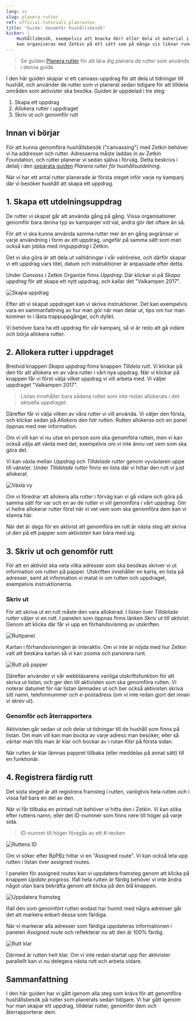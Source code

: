 ```yaml
---
lang: sv
slug: planera-rutter
ref: official.tutorials.planroutes
title: "Guide: Genomför hushållsbesök"
kicker: |
    Hushållsbesök, exempelvis att knacka dörr eller dela ut material i brevlådor
    kan organiseras med Zetkin på ett sätt som på många vis liknar rundringning.
---
```


> Se guiden [Planera rutter](../planera-rutter) för att lära dig planera de
> rutter som används i denna guide.

I den här guiden skapar vi ett canvass-uppdrag för att dela ut tidningar till
hushåll, och använder de rutter som vi planerat sedan tidigare för att tilldela
områden som aktivister ska besöka. Guiden är uppdelad i tre steg:

1. Skapa ett uppdrag
2. Allokera rutter i uppdraget
3. Skriv ut och genomför rutt

## Innan vi börjar
För att kunna genomföra hushållsbesök ("canvassing") med Zetkin behöver vi ha
addresser och rutter. Adresserna måste laddas in av Zetkin Foundation, och
rutter planerar vi sedan själva i förväg. Detta beskrivs i detalj i den
[separata guiden](../planera-rutter) _Planera rutter för hushållsutdelning_.

När vi har ett antal rutter planerade är första steget inför varje ny kampanj
där vi besöker hushåll att skapa ett uppdrag.

## 1. Skapa ett utdelningsuppdrag
De rutter vi skapat går att använda gång på gång. Vissa organisationer genomför
bara denna typ av kampanjer vid val, andra gör det oftare än så.

För att vi ska kunna använda samma rutter mer än en gång avgränsar vi varje
användning i form av ett uppdrag, ungefär på samma sätt som man också kan
jobba med _ringuppdrag_ i Zetkin.

Det vi ska göra är att dela ut valtidningar i vår valrörelse, och därför skapar
vi ett uppdrag vars titel, datum och instruktioner är anpassade efter detta.

Under _Canvass_ i Zetkin Organize finns _Uppdrag_. Där klickar vi på _Skapa
uppdrag_ för att skapa ett nytt uppdrag, och kallar det "Valkampen 2017".

![Skapa uppdrag](./skapa-uppdrag.gif)

Efter att vi skapat uppdraget kan vi skriva instruktioner. Det kan exempelvis
vara en sammanfattning av hur man gör när man delar ut, tips om hur man kommer
in i låsta trappuppgångar, och dylikt.

Vi behöver bara ha ett uppdrag för vår kampanj, så vi är redo att gå vidare
och börja allokera rutter.

## 2. Allokera rutter i uppdraget
Bredvid knappen _Skapa uppdrag_ finns knappen _Tilldela rutt_. Vi klickar på
den för att allokera en av våra rutter i vårt nya uppdrag. När vi klickar på
knappen får vi först välja vilket uppdrag vi vill arbeta med. Vi väljer
uppdraget "Valkampen 2017".

> Listan innehåller bara sådana rutter som inte redan allokerats i det aktuella
> uppdraget.

Därefter får vi välja vilken av våra rutter vi vill använda. Vi väljer den
första, och klickar sedan på _Allokera den här rutten_. Rutten allokeras och
en panel öppnas med mer information.

Om vi vill kan vi nu utse en person som ska genomföra rutten, men vi kan också
välja att vänta med det, exempelvis om vi inte ännu vet vem som ska göra det.

Vi kan växla mellan _Uppdrag_ och _Tilldelade rutter_ genom vyväxlaren uppe
till vänster. Under _Tilldelade rutter_ finns en lista där vi hittar den rutt
vi just allokerat.

![Växla vy](./vaxla-vy.gif)

Om vi föredrar att allokera alla rutter i förväg kan vi gå vidare och göra på
samma sätt för var och en av de rutter vi vill genomföra i vårt uppdrag. Om vi
hellre allokerar rutter först när vi vet vem som ska genomföra dem kan vi stanna
här.

När det är dags för en aktivist att genomföra en rutt är nästa steg att skriva
ut den på ett papper som aktivisten kan bära med sig.

## 3. Skriv ut och genomför rutt
För att en aktivist ska veta vilka adresser som ska besökas skriver vi ut
information om rutten på papper. Utskriften innehåller en karta, en lista på
adresser, samt all information vi matat in om rutten och uppdraget, exempelvis
instruktionerna.

### Skriv ut
För att skriva ut en rutt måste den vara allokerad. I listan över _Tilldelade
rutter_ väljer vi en rutt. I panelen som öppnas finns länken _Skriv ut till
aktivist_. Genom att klicka där får vi upp en förhandsvisning av utskriften.

![Ruttpanel](./ruttpanel.gif)

Kartan i förhandsvisningen är interaktiv. Om vi inte är nöjda med hur Zetkin
valt att beskära kartan så vi kan zooma och panorera runt.

![Rutt på papper](./print.jpg)

Därefter använder vi vår webbläsarens vanliga utskriftsfunktion för att skriva
ut listan, och ger den till aktivisten som ska genomföra rutten. Vi noterar
datumet för när listan lämnades ut och ber också aktivisten skriva sitt namn,
telefonnummer och e-postadress (om vi inte redan gjort det innan vi skrev ut).

### Genomför och återrapportera
Aktivisten går sedan ut och delar ut tidningar till de hushåll som finns på
listan. Om man vill kan man bocka av varje adress man besöker, eller så väntar
man tills man är klar och bockar av i rutan _Klar_ på första sidan.

När rutten är klar lämnas pappret tillbaka (eller meddelas på annat sätt) till
en funktionär.

## 4. Registrera färdig rutt
Det sista steget är att registrera framsteg i rutten, vanligtvis hela rutten
och i vissa fall bara en del av den.

När vi får tillbaka en printad rutt behöver vi hitta den i Zetkin. Vi kan söka
efter ruttens namn, eller det ID-nummer som finns nere till höger på varje
sida.

> ID-numret till höger föregås av ett _#_-tecken

![Ruttens ID](./ruttens-id.jpg)

Om vi söker efter BpPBz hittar vi en "Assigned route". Vi kan också leta upp
rutten i listan över assigned routes.

I panelen för assigned routes kan vi uppdatera framsteg genom att klicka på
knappen _Update progress_. Ifall hela rutten är färdig behöver vi inte ändra
något utan bara bekräfta genom att klicka på den blå knappen.

![Uppdatera framsteg](./uppdatera-framsteg.jpg)

Ifall den som genomfört rutten endast har hunnit med några adresser går det att
markera enbart dessa som färdiga.

När vi markerar alla adresser som färdiga uppdateras informationen i panelen
_Assigned route_ och reflekterar nu att den är 100% färdig.

![Rutt klar](./rutt-klar.jpg)

Därmed är rutten helt klar. Om vi inte redan startat upp fler aktivister
parallellt kan vi nu delegera nästa rutt och arbeta vidare.

## Sammanfattning
I den här guiden har vi gått igenom alla steg som krävs för att genomföra
hushållsbesök på rutter som planerats sedan tidigare. Vi har gått igenom hur man
skapar ett uppdrag, tilldelar rutter, genomför dem och återrapporterar dem.
